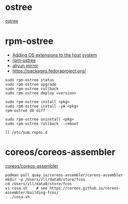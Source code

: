 # ostree
[ostree](https://ostreedev.github.io/ostree/introduction/)



# rpm-ostree

- [Adding OS extensions to the host system](https://docs.fedoraproject.org/en-US/fedora-coreos/os-extensions/)
- [rpm-ostree](https://coreos.github.io/rpm-ostree/)
- [aliyun mirror](https://developer.aliyun.com/mirror/)
- https://packages.fedoraproject.org/

```shell
sudo rpm-ostree status
sudo rpm-ostree upgrade
sudo rpm-ostree rollback
sudo rpm-ostree deploy <version>

sudo rpm-ostree install <pkg>
sudo rpm-ostree install -yA <pkg>
rpm-ostree db diff

sudo rpm-ostree uninstall <pkg>
sudo rpm-ostree rollback --reboot

ll /etc/yum.repos.d
```

# coreos/coreos-assembler
[coreos/coreos-assembler](https://coreos.github.io/coreos-assembler/)

```shell
podman pull quay.io/coreos-assembler/coreos-assembler
mkdir -p /Users/zll/data0/store/fcos
cd /Users/zll/data0/store/fcos
vi cosa.sh    # see https://coreos.github.io/coreos-assembler/building-fcos/
. ./cosa.sh

```

